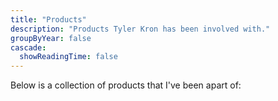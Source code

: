 ```yaml
---
title: "Products"
description: "Products Tyler Kron has been involved with."
groupByYear: false
cascade:
  showReadingTime: false
---
```


Below is a collection of products that I've been apart of:
